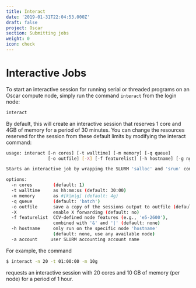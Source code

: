 ```yaml
---
title: Interact
date: '2019-01-31T22:04:53.000Z'
draft: false
project: Oscar
section: Submitting jobs
weight: 0
icon: check
---
```


# Interactive Jobs

To start an interactive session for running serial or threaded programs on an Oscar compute node, simply run the command `interact` from the login node:

```bash
interact
```

By default, this will create an interactive session that reserves 1 core and 4GB of memory for a period of 30 minutes. You can change the resources reserved for the session from these default limits by modifying the interact command:

```bash
usage: interact [-n cores] [-t walltime] [-m memory] [-q queue]
                [-o outfile] [-X] [-f featurelist] [-h hostname] [-g ngpus]

Starts an interactive job by wrapping the SLURM 'salloc' and 'srun' commands.

options:
  -n cores        (default: 1)
  -t walltime     as hh:mm:ss (default: 30:00)
  -m memory       as #[k|m|g] (default: 4g)
  -q queue        (default: 'batch')
  -o outfile      save a copy of the sessions output to outfile (default: off)
  -X              enable X forwarding (default: no)
  -f featurelist  CCV-defined node features (e.g., 'e5-2600'),
                  combined with '&' and '|' (default: none)
  -h hostname     only run on the specific node 'hostname'
                  (default: none, use any available node)
  -a account     user SLURM accounting account name
```

For example, the command

```bash
$ interact -n 20 -t 01:00:00 -m 10g
```

requests an interactive session with 20 cores and 10 GB of memory \(per node\) for a period of 1 hour.



